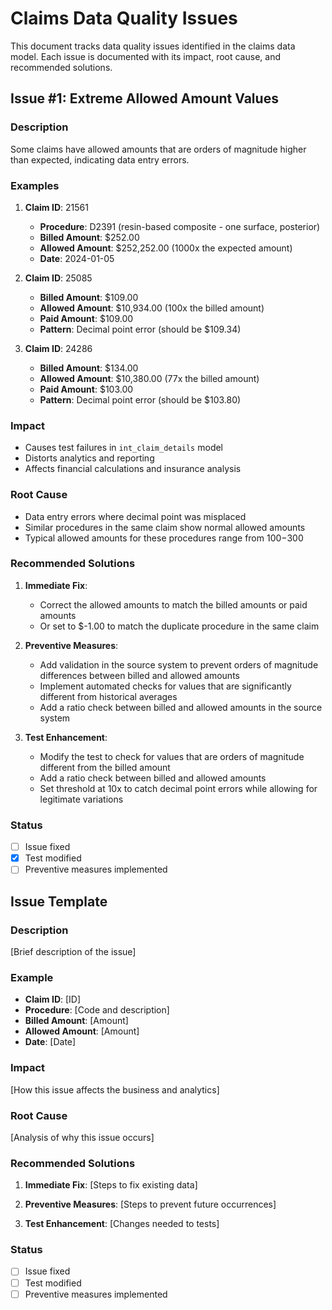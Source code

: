 # Claims Data Quality Issues

This document tracks data quality issues identified in the claims data model. Each issue is documented with its impact, root cause, and recommended solutions.

## Issue #1: Extreme Allowed Amount Values

### Description
Some claims have allowed amounts that are orders of magnitude higher than expected, indicating data entry errors.

### Examples
1. **Claim ID**: 21561
   - **Procedure**: D2391 (resin-based composite - one surface, posterior)
   - **Billed Amount**: $252.00
   - **Allowed Amount**: $252,252.00 (1000x the expected amount)
   - **Date**: 2024-01-05

2. **Claim ID**: 25085
   - **Billed Amount**: $109.00
   - **Allowed Amount**: $10,934.00 (100x the billed amount)
   - **Paid Amount**: $109.00
   - **Pattern**: Decimal point error (should be $109.34)

3. **Claim ID**: 24286
   - **Billed Amount**: $134.00
   - **Allowed Amount**: $10,380.00 (77x the billed amount)
   - **Paid Amount**: $103.00
   - **Pattern**: Decimal point error (should be $103.80)

### Impact
- Causes test failures in `int_claim_details` model
- Distorts analytics and reporting
- Affects financial calculations and insurance analysis

### Root Cause
- Data entry errors where decimal point was misplaced
- Similar procedures in the same claim show normal allowed amounts
- Typical allowed amounts for these procedures range from $100-$300

### Recommended Solutions
1. **Immediate Fix**:
   - Correct the allowed amounts to match the billed amounts or paid amounts
   - Or set to $-1.00 to match the duplicate procedure in the same claim

2. **Preventive Measures**:
   - Add validation in the source system to prevent orders of magnitude differences between billed and allowed amounts
   - Implement automated checks for values that are significantly different from historical averages
   - Add a ratio check between billed and allowed amounts in the source system

3. **Test Enhancement**:
   - Modify the test to check for values that are orders of magnitude different from the billed amount
   - Add a ratio check between billed and allowed amounts
   - Set threshold at 10x to catch decimal point errors while allowing for legitimate variations

### Status
- [ ] Issue fixed
- [x] Test modified
- [ ] Preventive measures implemented

## Issue Template

### Description
[Brief description of the issue]

### Example
- **Claim ID**: [ID]
- **Procedure**: [Code and description]
- **Billed Amount**: [Amount]
- **Allowed Amount**: [Amount]
- **Date**: [Date]

### Impact
[How this issue affects the business and analytics]

### Root Cause
[Analysis of why this issue occurs]

### Recommended Solutions
1. **Immediate Fix**:
   [Steps to fix existing data]

2. **Preventive Measures**:
   [Steps to prevent future occurrences]

3. **Test Enhancement**:
   [Changes needed to tests]

### Status
- [ ] Issue fixed
- [ ] Test modified
- [ ] Preventive measures implemented 